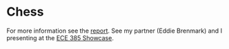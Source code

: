 # Chess
For more information see the [report](https://github.com/ahmed23shaf/chess/blob/main/Chess%20Final%20Report.pdf).
See my partner (Eddie Brenmark) and I presenting at the [ECE 385 Showcase](https://youtu.be/kHGU7C7aR3g?list=PL9Y3OlwmxeCHpM6jNuV851Ay8sjVK7W24&t=1228).
